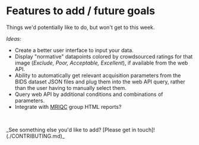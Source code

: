 # Features to add / future goals

Things we'd potentially like to do, but won't get to this week.

_*Ideas*_:

* Create a better user interface to input your data.
* Display "normative" datapoints colored by crowdsourced ratings for that image (_Exclude, Poor, Acceptable, Excellent_), if available from the web API.
* Ability to automatically get relevant acquisition parameters from the BIDS dataset JSON files and plug them into the web API query, rather than the user having to manually select them.
* Query web API by additional conditions and combinations of parameters.
* Integrate with <a href="https://github.com/poldracklab/mriqc">MRIQC</a> group HTML reports?
<p>
<br>
<p>
_See something else you'd like to add? [Please get in touch]!(./CONTRIBUTING.md)_
